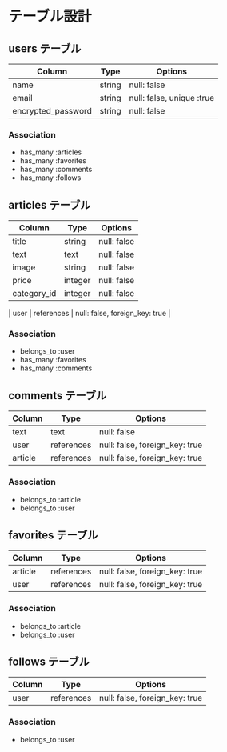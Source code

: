 # テーブル設計

## users テーブル

| Column             | Type   | Options                   |
| ------------------ | ------ | ------------------------- |
| name               | string | null: false               |
| email              | string | null: false, unique :true |
| encrypted_password | string | null: false               |

### Association

- has_many :articles
- has_many :favorites
- has_many :comments
- has_many :follows

## articles テーブル

| Column       | Type       | Options                        |
| ------------ | ---------- | ------------------------------ |
| title        | string     | null: false                    |
| text         | text       | null: false                    |
| image        | string     | null: false                    |
| price        | integer    | null: false                    |
| category_id  | integer    | null: false                    |

| user      | references | null: false, foreign_key: true |

### Association

- belongs_to :user
- has_many :favorites
- has_many :comments

## comments テーブル

| Column   | Type       | Options                        |
| -------- | ---------- | ------------------------------ |
| text     | text       | null: false                    |
| user     | references | null: false, foreign_key: true |
| article  | references | null: false, foreign_key: true |

### Association

- belongs_to :article
- belongs_to :user

## favorites テーブル

| Column   | Type       | Options                        |
| -------- | ---------- | ------------------------------ |
| article  | references | null: false, foreign_key: true |
| user     | references | null: false, foreign_key: true |

### Association

- belongs_to :article
- belongs_to :user

## follows テーブル

| Column   | Type       | Options                        |
| -------- | ---------- | ------------------------------ |
| user     | references | null: false, foreign_key: true |

### Association

- belongs_to :user
